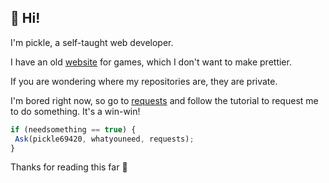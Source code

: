 ## 👋 Hi!

I'm pickle, a self-taught web developer.

I have an old [website](https://fwgfs.pages.dev/) for games, which I don't want to make prettier.

If you are wondering where my repositories are, they are private.

I'm bored right now, so go to [requests](https://github.com/pickle69420/requests) and follow the tutorial to request me to do something. It's a win-win!

```javascript
if (needsomething == true) {
 Ask(pickle69420, whatyouneed, requests);
}
```

Thanks for reading this far 🙂
